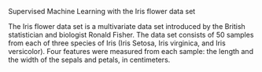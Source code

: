 Supervised Machine Learning with the Iris flower data set

The Iris flower data set is a multivariate data set introduced by the British statistician and biologist Ronald Fisher.
The data set consists of 50 samples from each of three species of Iris (Iris Setosa, Iris virginica, and Iris versicolor). Four features were measured from each sample: the length and the width of the sepals and petals, in centimeters.

